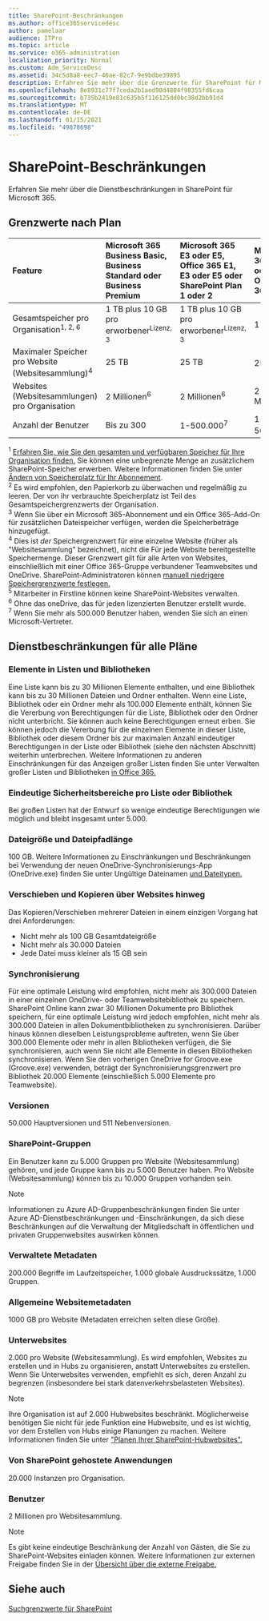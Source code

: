 ```yaml
---
title: SharePoint-Beschränkungen
ms.author: office365servicedesc
author: pamelaar
audience: ITPro
ms.topic: article
ms.service: o365-administration
localization_priority: Normal
ms.custom: Adm_ServiceDesc
ms.assetid: 34c5d8a8-eec7-46ae-82c7-9e9bdbe39895
description: Erfahren Sie mehr über die Grenzwerte für SharePoint für Microsoft 365 und eigenständige Pläne.
ms.openlocfilehash: 8e8931c77f7ceda2b1aed90d4804f98355fd6caa
ms.sourcegitcommit: b735b2419e81c635b5f116125dd0bc38d2bb91d4
ms.translationtype: MT
ms.contentlocale: de-DE
ms.lasthandoff: 01/15/2021
ms.locfileid: "49878698"
---
```

# <a name="sharepoint-limits"></a>SharePoint-Beschränkungen

Erfahren Sie mehr über die Dienstbeschränkungen in SharePoint für Microsoft 365.
  
## <a name="limits-by-plan"></a>Grenzwerte nach Plan 

| Feature | Microsoft 365 Business Basic, Business Standard oder Business Premium | Microsoft 365 E3 oder E5, Office 365 E1, E3 oder E5 oder SharePoint Plan 1 oder 2 | Microsoft 365 F1 oder F3, Office 365 F3 |
|:-----|:-----|:-----|:-----|
|Gesamtspeicher pro Organisation<sup>1, 2, 6</sup> <br/> |1 TB plus 10 GB pro erworbener<sup>Lizenz, 3</sup>  <br/> |1 TB plus 10 GB pro erworbener<sup>Lizenz, 3</sup> <br/> |1 TB<sup>3</sup> <br/> |
|Maximaler Speicher pro Website (Websitesammlung)<sup>4</sup><br/> |25 TB <br/> |25 TB <br/> |25 TB<sup>5</sup> <br/> |
|Websites (Websitesammlungen) pro Organisation  <br/> |2 Millionen<sup>6</sup> <br/> |2 Millionen<sup>6</sup> <br/> |2 Millionen<br/> |
|Anzahl der Benutzer  <br/> |Bis zu 300  <br/> |1-500.000<sup>7</sup> <br/> |1-500.000<sup>7</sup> <br/> |
   
<sup>1</sup> [Erfahren Sie, wie Sie den gesamten und verfügbaren Speicher für Ihre Organisation finden.](/sharepoint/manage-site-collection-storage-limits) Sie können eine unbegrenzte Menge an zusätzlichem SharePoint-Speicher erwerben. Weitere Informationen finden Sie unter [Ändern von Speicherplatz für Ihr Abonnement](/office365/admin/subscriptions-and-billing/add-storage-space). 
<br/><sup>2</sup> Es wird empfohlen, den Papierkorb zu überwachen und regelmäßig zu leeren. Der von ihr verbrauchte Speicherplatz ist Teil des Gesamtspeichergrenzwerts der Organisation. 
<br/> <sup>3</sup> Wenn Sie über ein Microsoft 365-Abonnement und ein Office 365-Add-On für zusätzlichen Dateispeicher verfügen, werden die Speicherbeträge hinzugefügt. 
<br/> <sup>4</sup> Dies ist *der* Speichergrenzwert für eine einzelne Website (früher als "Websitesammlung" bezeichnet), nicht die Für jede Website bereitgestellte Speichermenge.  Dieser Grenzwert gilt für alle Arten von Websites, einschließlich mit einer Office 365-Gruppe verbundener Teamwebsites und OneDrive. SharePoint-Administratoren können [manuell niedrigere Speichergrenzwerte festlegen.](/sharepoint/manage-site-collection-storage-limits#manage-individual-site-storage-limits) 
<br/> <sup>5</sup> Mitarbeiter in Firstline können keine SharePoint-Websites verwalten. 
<br/> <sup>6</sup> Ohne das oneDrive, das für jeden lizenzierten Benutzer erstellt wurde. 
<br/> <sup>7</sup> Wenn Sie mehr als 500.000 Benutzer haben, wenden Sie sich an einen Microsoft-Vertreter. 
  
## <a name="service-limits-for-all-plans"></a>Dienstbeschränkungen für alle Pläne

### <a name="items-in-lists-and-libraries"></a>Elemente in Listen und Bibliotheken

Eine Liste kann bis zu 30 Millionen Elemente enthalten, und eine Bibliothek kann bis zu 30 Millionen Dateien und Ordner enthalten. Wenn eine Liste, Bibliothek oder ein Ordner mehr als 100.000 Elemente enthält, können Sie die Vererbung von Berechtigungen für die Liste, Bibliothek oder den Ordner nicht unterbricht. Sie können auch keine Berechtigungen erneut erben. Sie können jedoch die Vererbung für die einzelnen Elemente in dieser Liste, Bibliothek oder diesem Ordner bis zur maximalen Anzahl eindeutiger Berechtigungen in der Liste oder Bibliothek (siehe den nächsten Abschnitt) weiterhin unterbrechen. Weitere Informationen zu anderen Einschränkungen für das Anzeigen großer Listen finden Sie unter Verwalten großer Listen und Bibliotheken [in Office 365.](https://support.office.com/article/b4038448-ec0e-49b7-b853-679d3d8fb784)

### <a name="unique-security-scopes-per-list-or-library"></a>Eindeutige Sicherheitsbereiche pro Liste oder Bibliothek

Bei großen Listen hat der Entwurf so wenige eindeutige Berechtigungen wie möglich und bleibt insgesamt unter 5.000.

### <a name="file-size-and-file-path-length"></a>Dateigröße und Dateipfadlänge

100 GB. Weitere Informationen zu Einschränkungen und Beschränkungen bei Verwendung der neuen OneDrive-Synchronisierungs-App (OneDrive.exe) finden Sie unter Ungültige Dateinamen [und Dateitypen.](https://support.office.com/article/64883a5d-228e-48f5-b3d2-eb39e07630fa)

### <a name="moving-and-copying-across-sites"></a>Verschieben und Kopieren über Websites hinweg

Das Kopieren/Verschieben mehrerer Dateien in einem einzigen Vorgang hat drei Anforderungen:

- Nicht mehr als 100 GB Gesamtdateigröße
- Nicht mehr als 30.000 Dateien
- Jede Datei muss kleiner als 15 GB sein

### <a name="sync"></a>Synchronisierung

Für eine optimale Leistung wird empfohlen, nicht mehr als 300.000 Dateien in einer einzelnen OneDrive- oder Teamwebsitebibliothek zu speichern. SharePoint Online kann zwar 30 Millionen Dokumente pro Bibliothek speichern, für eine optimale Leistung wird jedoch empfohlen, nicht mehr als 300.000 Dateien in allen Dokumentbibliotheken zu synchronisieren. Darüber hinaus können dieselben Leistungsprobleme auftreten, wenn Sie über 300.000 Elemente oder mehr in allen Bibliotheken verfügen, die Sie synchronisieren, auch wenn Sie nicht alle Elemente in diesen Bibliotheken synchronisieren. Wenn Sie den vorherigen OneDrive for Groove.exe (Groove.exe) verwenden, beträgt der Synchronisierungsgrenzwert pro Bibliothek 20.000 Elemente (einschließlich 5.000 Elemente pro Teamwebsite).

### <a name="versions"></a>Versionen

50.000 Hauptversionen und 511 Nebenversionen.

### <a name="sharepoint-groups"></a>SharePoint-Gruppen

Ein Benutzer kann zu 5.000 Gruppen pro Website (Websitesammlung) gehören, und jede Gruppe kann bis zu 5.000 Benutzer haben. Pro Website (Websitesammlung) können bis zu 10.000 Gruppen vorhanden sein.

> [!NOTE]
> Informationen zu Azure AD-Gruppenbeschränkungen finden Sie unter Azure AD-Dienstbeschränkungen und -Einschränkungen, da sich diese Beschränkungen auf die Verwaltung der Mitgliedschaft in öffentlichen und privaten Gruppenwebsites auswirken können. [](https://docs.microsoft.com/azure/active-directory/users-groups-roles/directory-service-limits-restrictions)

### <a name="managed-metadata"></a>Verwaltete Metadaten

200.000 Begriffe im Laufzeitspeicher, 1.000 globale Ausdruckssätze, 1.000 Gruppen.

### <a name="overall-site-metadata"></a>Allgemeine Websitemetadaten

1000 GB pro Website (Metadaten erreichen selten diese Größe).

### <a name="subsites"></a>Unterwebsites

2.000 pro Website (Websitesammlung). Es wird empfohlen, Websites zu erstellen und in Hubs zu organisieren, anstatt Unterwebsites zu erstellen. Wenn Sie Unterwebsites verwenden, empfiehlt es sich, deren Anzahl zu begrenzen (insbesondere bei stark datenverkehrsbelasteten Websites).

> [!NOTE]
> Ihre Organisation ist auf 2.000 Hubwebsites beschränkt. Möglicherweise benötigen Sie nicht für jede Funktion eine Hubwebsite, und es ist wichtig, vor dem Erstellen von Hubs einige Planungen zu machen. Weitere Informationen finden Sie unter ["Planen Ihrer SharePoint-Hubwebsites".](https://docs.microsoft.com/sharepoint/planning-hub-sites)

### <a name="sharepoint-hosted-applications"></a>Von SharePoint gehostete Anwendungen

20.000 Instanzen pro Organisation.

### <a name="users"></a>Benutzer

2 Millionen pro Websitesammlung.

> [!NOTE]
> Es gibt keine eindeutige Beschränkung der Anzahl von Gästen, die Sie zu SharePoint-Websites einladen können. Weitere Informationen zur externen Freigabe finden Sie in der [Übersicht über die externe Freigabe.](https://docs.microsoft.com/sharepoint/external-sharing-overview)

## <a name="see-also"></a>Siehe auch

[Suchgrenzwerte für SharePoint](https://docs.microsoft.com/sharepoint/search-limits)

